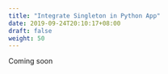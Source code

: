 ```yaml
---
title: "Integrate Singleton in Python App"
date: 2019-09-24T20:10:17+08:00
draft: false
weight: 50
---
```


Coming soon